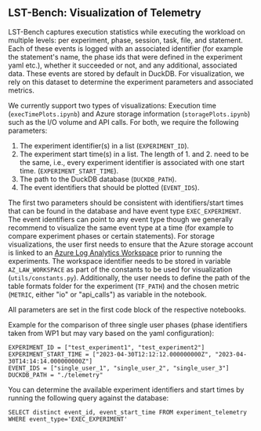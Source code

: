 ## LST-Bench: Visualization of Telemetry

LST-Bench captures execution statistics while executing the workload on multiple levels: per experiment, phase, session, task, file, and statement. Each of these events is logged with an associated identifier (for example the statement's name, the phase ids that were defined in the experiment yaml etc.), whether it succeeded or not, and any additional, associated data. These events are stored by default in DuckDB. For visualization, we rely on this dataset to determine the experiment parameters and associated metrics.

We currently support two types of visualizations: Execution time (``execTimePlots.ipynb``) and Azure storage information (``storagePlots.ipynb``) such as the I/O volume and API calls. For both, we require the following parameters:
1. The experiment identifier(s) in a list (`EXPERIMENT_ID`).
2. The experiment start time(s) in a list. The length of 1. and 2. need to be the same, i.e., every experiment identifier is associated with one start time. (`EXPERIMENT_START_TIME`).
3. The path to the DuckDB database (`DUCKDB_PATH`). 
4. The event identifiers that should be plotted (`EVENT_IDS`). 

The first two parameters should be consistent with identifiers/start times that can be found in the database and have event type `EXEC_EXPERIMENT`. The event identifiers can point to any event type though we generally recommend to visualize the same event type at a time (for example to compare experiment phases or certain statements).
For storage visualizations, the user first needs to ensure that the Azure storage account is linked to an [Azure Log Analytics Workspace](https://learn.microsoft.com/en-us/azure/azure-monitor/logs/private-storage#link-storage-accounts-to-your-log-analytics-workspace) prior to running the experiments. The workspace identifier needs to be stored in variable `AZ_LAW_WORKSPACE` as part of the constants to be used for visualization (``utils/constants.py``). Additionally, the user needs to define the path of the table formats folder for the experiment (`TF_PATH`) and the chosen metric (`METRIC`, either "io" or "api_calls") as variable in the notebook.

All parameters are set in the first code block of the respective notebooks.

Example for the comparison of three single user phases (phase identifiers taken from WP1 but may vary based on the yaml configuration):
```
EXPERIMENT_ID = ["test_experiment1", "test_experiment2"]
EXPERIMENT_START_TIME = ["2023-04-30T12:12:12.000000000Z", "2023-04-30T14:14:14.000000000Z"]
EVENT_IDS = ["single_user_1", "single_user_2", "single_user_3"]
DUCKDB_PATH = "./telemetry"
```

You can determine the available experiment identifiers and start times by running the following query against the database:
```
SELECT distinct event_id, event_start_time FROM experiment_telemetry WHERE event_type='EXEC_EXPERIMENT'
```


